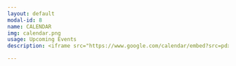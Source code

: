 ```yaml
---
layout: default
modal-id: 8
name: CALENDAR
img: calendar.png
usage: Upcoming Events
description: <iframe src="https://www.google.com/calendar/embed?src=pdxdiy.org_7p2jcgq4ri26oac483j0t01a00%40group.calendar.google.com&ctz=America/Los_Angeles" style="border: 0" width="800" height="600" frameborder="0" scrolling="no"></iframe>

---
```

